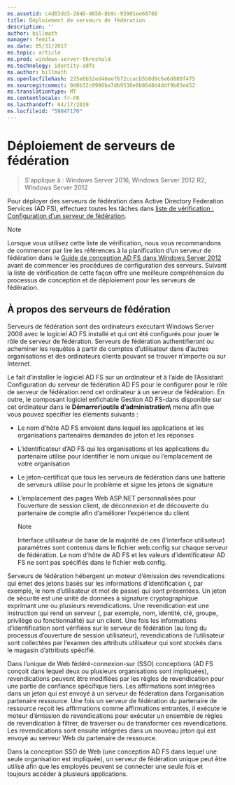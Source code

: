 ```yaml
---
ms.assetid: c4d83dd3-2846-4658-8b9c-93901ee69766
title: Déploiement de serveurs de fédération
description: ''
author: billmath
manager: femila
ms.date: 05/31/2017
ms.topic: article
ms.prod: windows-server-threshold
ms.technology: identity-adfs
ms.author: billmath
ms.openlocfilehash: 225e6b52ed46eef6f2ccacb5b0d9c6e6d880f475
ms.sourcegitcommit: 0d0b32c8986ba7db9536e0b8648d4ddf9b03e452
ms.translationtype: MT
ms.contentlocale: fr-FR
ms.lasthandoff: 04/17/2019
ms.locfileid: "59847170"
---
```

# <a name="deploying-federation-servers"></a>Déploiement de serveurs de fédération

>S'applique à : Windows Server 2016, Windows Server 2012 R2, Windows Server 2012

Pour déployer des serveurs de fédération dans Active Directory Federation Services \(AD FS\), effectuez toutes les tâches dans [liste de vérification : Configuration d’un serveur de fédération](Checklist--Setting-Up-a-Federation-Server.md).  
  
> [!NOTE]  
> Lorsque vous utilisez cette liste de vérification, nous vous recommandons de commencer par lire les références à la planification d’un serveur de fédération dans le [Guide de conception AD FS dans Windows Server 2012](https://technet.microsoft.com/library/dd807036.aspx) avant de commencer les procédures de configuration des serveurs. Suivant la liste de vérification de cette façon offre une meilleure compréhension du processus de conception et de déploiement pour les serveurs de fédération.  
  
## <a name="about-federation-servers"></a>À propos des serveurs de fédération  
Serveurs de fédération sont des ordinateurs exécutant Windows Server 2008 avec le logiciel AD FS installé et qui ont été configurés pour jouer le rôle de serveur de fédération. Serveurs de fédération authentifieront ou acheminer les requêtes à partir de comptes d’utilisateur dans d’autres organisations et des ordinateurs clients pouvant se trouver n’importe où sur Internet.  
  
Le fait d’installer le logiciel AD FS sur un ordinateur et à l’aide de l’Assistant Configuration du serveur de fédération AD FS pour le configurer pour le rôle de serveur de fédération rend cet ordinateur à un serveur de fédération. En outre, le composant logiciel enfichable Gestion AD FS\-dans disponible sur cet ordinateur dans le **Démarrer\\outils d’administration\\**  menu afin que vous pouvez spécifier les éléments suivants :  
  
-   Le nom d’hôte AD FS envoient dans lequel les applications et les organisations partenaires demandes de jeton et les réponses  
  
-   L’identificateur d’AD FS qui les organisations et les applications du partenaire utilise pour identifier le nom unique ou l’emplacement de votre organisation  
  
-   Le jeton\-certificat que tous les serveurs de fédération dans une batterie de serveurs utilise pour le problème et signe les jetons de signature  
  
-   L’emplacement des pages Web ASP.NET personnalisées pour l’ouverture de session client, de déconnexion et de découverte du partenaire de compte afin d’améliorer l’expérience du client  
  
    > [!NOTE]  
    > Interface utilisateur de base de la majorité de ces \(l’interface utilisateur\) paramètres sont contenus dans le fichier web.config sur chaque serveur de fédération. Le nom d’hôte de AD FS et les valeurs d’identificateur AD FS ne sont pas spécifiés dans le fichier web.config.  
  
Serveurs de fédération hébergent un moteur d’émission des revendications qui émet des jetons basés sur les informations d’identification \(, par exemple, le nom d’utilisateur et mot de passe\) qui sont présentées. Un jeton de sécurité est une unité de données à signature cryptographique exprimant une ou plusieurs revendications. Une revendication est une instruction qui rend un serveur \(, par exemple, nom, identité, clé, groupe, privilège ou fonctionnalité\) sur un client. Une fois les informations d’identification sont vérifiées sur le serveur de fédération \(au long du processus d’ouverture de session utilisateur\), revendications de l’utilisateur sont collectées par l’examen des attributs utilisateur qui sont stockés dans le magasin d’attributs spécifié.  
  
Dans l’unique de Web fédéré\-connexion\-sur \(SSO\) conceptions \(AD FS conçoit dans lequel deux ou plusieurs organisations sont impliquées\), revendications peuvent être modifiées par les règles de revendication pour une partie de confiance spécifique tiers. Les affirmations sont intégrées dans un jeton qui est envoyé à un serveur de fédération dans l’organisation partenaire ressource. Une fois un serveur de fédération du partenaire de ressource reçoit les affirmations comme affirmations entrantes, il exécute le moteur d’émission de revendications pour exécuter un ensemble de règles de revendication à filtrer, de traverser ou de transformer ces revendications. Les revendications sont ensuite intégrées dans un nouveau jeton qui est envoyé au serveur Web du partenaire de ressource.  
  
Dans la conception SSO de Web \(une conception AD FS dans lequel une seule organisation est impliquée\), un serveur de fédération unique peut être utilisé afin que les employés peuvent se connecter une seule fois et toujours accéder à plusieurs applications.  
  
